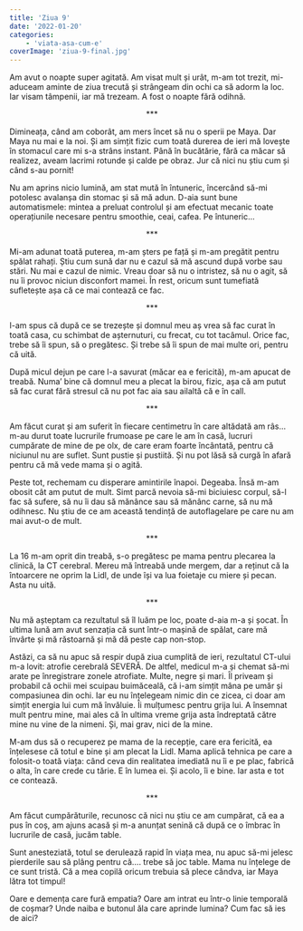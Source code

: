 ```yaml
---
title: 'Ziua 9'
date: '2022-01-20'
categories:
    - 'viata-asa-cum-e'
coverImage: 'ziua-9-final.jpg'
---
```


Am avut o noapte super agitată. Am visat mult și urât, m-am tot trezit, mi-aduceam aminte de ziua trecută și strângeam din ochi ca să adorm la loc. Iar visam tâmpenii, iar mă trezeam. A fost o noapte fără odihnă.

<p style="text-align: center;">***</p>

Dimineața, când am coborât, am mers încet să nu o sperii pe Maya. Dar Maya nu mai e la noi. Și am simțit fizic cum toată durerea de ieri mă lovește în stomacul care mi s-a strâns instant. Până în bucătărie, fără ca măcar să realizez, aveam lacrimi rotunde și calde pe obraz. Jur că nici nu știu cum și când s-au pornit!

Nu am aprins nicio lumină, am stat mută în întuneric, încercând să-mi potolesc avalanșa din stomac și să mă adun. D-aia sunt bune automatismele: mintea a preluat controlul și am efectuat mecanic toate operațiunile necesare pentru smoothie, ceai, cafea. Pe întuneric...

<p style="text-align: center;">***</p>

Mi-am adunat toată puterea, m-am șters pe față și m-am pregătit pentru spălat rahați. Știu cum sună dar nu e cazul să mă ascund după vorbe sau stări. Nu mai e cazul de nimic. Vreau doar să nu o intristez, să nu o agit, să nu îi provoc niciun disconfort mamei. În rest, oricum sunt tumefiată sufletește așa că ce mai contează ce fac.

<p style="text-align: center;">***</p>

I-am spus că după ce se trezește și domnul meu aș vrea să fac curat în toată casa, cu schimbat de așternuturi, cu frecat, cu tot tacâmul. Orice fac, trebe să îi spun, să o pregătesc. Și trebe să îi spun de mai multe ori, pentru că uită.

După micul dejun pe care l-a savurat (măcar ea e fericită), m-am apucat de treabă. Numa’ bine că domnul meu a plecat la birou, fizic, așa că am putut să fac curat fără stresul că nu pot fac aia sau ailaltă că e în call.

<p style="text-align: center;">***</p>

Am făcut curat și am suferit în fiecare centimetru în care altădată am râs... m-au durut toate lucrurile frumoase pe care le am în casă, lucruri cumpărate de mine de pe olx, de care eram foarte încântată, pentru că niciunul nu are suflet. Sunt pustie și pustiită. Și nu pot lăsă să curgă în afară pentru că mă vede mama și o agită.

Peste tot, rechemam cu disperare amintirile înapoi. Degeaba. Însă m-am obosit cât am putut de mult. Simt parcă nevoia să-mi biciuiesc corpul, să-l fac să sufere, să nu îi dau să mănânce sau să mănânc carne, să nu mă odihnesc. Nu știu de ce am această tendință de autoflagelare pe care nu am mai avut-o de mult.

<p style="text-align: center;">***</p>

La 16 m-am oprit din treabă, s-o pregătesc pe mama pentru plecarea la clinică, la CT cerebral. Mereu mă întreabă unde mergem, dar a reținut că la întoarcere ne oprim la Lidl, de unde își va lua foietaje cu miere și pecan. Asta nu uită.

<p style="text-align: center;">***</p>

Nu mă așteptam ca rezultatul să îl luăm pe loc, poate d-aia m-a și șocat. În ultima lună am avut senzația că sunt într-o mașină de spălat, care mă învârte și mă răstoarnă și mă dă peste cap non-stop.

Astăzi, ca să nu apuc să respir după ziua cumplită de ieri, rezultatul CT-ului m-a lovit: atrofie cerebrală SEVERĂ. De altfel, medicul m-a și chemat să-mi arate pe înregistrare zonele atrofiate. Multe, negre și mari. Îl priveam și probabil că ochii mei scuipau buimăceală, că i-am simțit mâna pe umăr și compasiunea din ochi. Iar eu nu înțelegeam nimic din ce zicea, ci doar am simțit energia lui cum mă învăluie. Îi mulțumesc pentru grija lui. A însemnat mult pentru mine, mai ales că în ultima vreme grija asta îndreptată către mine nu vine de la nimeni. Și, mai grav, nici de la mine.

M-am dus să o recuperez pe mama de la recepție, care era fericită, ea înțelesese că totul e bine și am plecat la Lidl. Mama aplică tehnica pe care a folosit-o toată viața: când ceva din realitatea imediată nu îi e pe plac, fabrică o alta, în care crede cu tărie. E în lumea ei. Și acolo, îi e bine. Iar asta e tot ce contează.

<p style="text-align: center;">***</p>

Am făcut cumpărăturile, recunosc că nici nu știu ce am cumpărat, că ea a pus în coș, am ajuns acasă și m-a anunțat senină că după ce o îmbrac în lucrurile de casă, jucăm table.

Sunt anesteziată, totul se derulează rapid în viața mea, nu apuc să-mi jelesc pierderile sau să plâng pentru că…. trebe să joc table. Mama nu înțelege de ce sunt tristă. Că a mea copilă oricum trebuia să plece cândva, iar Maya lătra tot timpul!

Oare e demența care fură empatia? Oare am intrat eu într-o linie temporală de coșmar? Unde naiba e butonul ăla care aprinde lumina? Cum fac să ies de aici?
